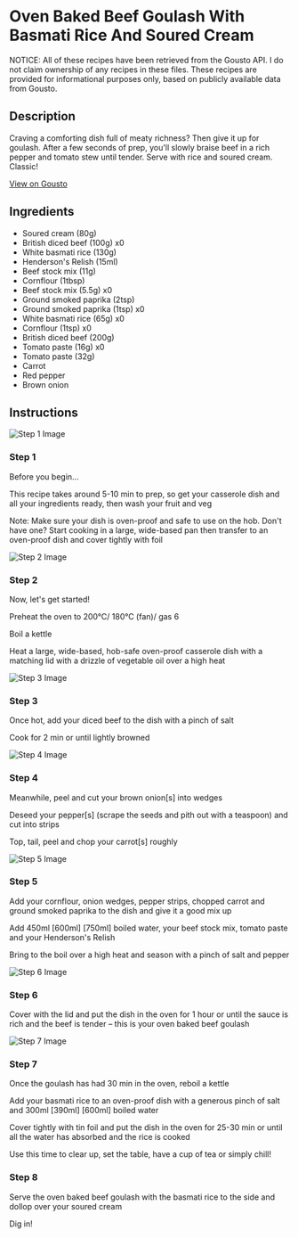# Oven Baked Beef Goulash With Basmati Rice And Soured Cream

NOTICE: All of these recipes have been retrieved from the Gousto API. I do not claim ownership of any recipes in these files. These recipes are provided for informational purposes only, based on publicly available data from Gousto.

## Description

Craving a comforting dish full of meaty richness? Then give it up for goulash. After a few seconds of prep, you'll slowly braise beef in a rich pepper and tomato stew until tender. Serve with rice and soured cream. Classic! 

[View on Gousto](https://www.gousto.co.uk/recipes/cookbook/oven-baked-beef-chuck-goulash-with-rice-and-sour-cream)

## Ingredients

- Soured cream (80g)
- British diced beef (100g) x0
- White basmati rice (130g)
- Henderson's Relish (15ml)
- Beef stock mix (11g)
- Cornflour (1tbsp)
- Beef stock mix (5.5g) x0
- Ground smoked paprika (2tsp)
- Ground smoked paprika (1tsp) x0
- White basmati rice (65g) x0
- Cornflour (1tsp) x0
- British diced beef (200g)
- Tomato paste (16g) x0
- Tomato paste (32g)
- Carrot
- Red pepper
- Brown onion

## Instructions

![Step 1 Image](https://production-media.gousto.co.uk/cms/recipe-step-image/Admin10mm-Step-1-2-1666698735694-x200.jpg)

### Step 1

Before you begin...

This recipe takes around 5-10 min to prep, so get your casserole dish and all your ingredients ready, then wash your fruit and veg

Note: Make sure your dish is oven-proof and safe to use on the hob. Don't have one? Start cooking in a large, wide-based pan then transfer to an oven-proof dish and cover tightly with foil

![Step 2 Image](https://production-media.gousto.co.uk/cms/recipe-step-image/step-2-1644929159985-x200.jpg)

### Step 2

Now, let's get started!

Preheat the oven to 200°C/ 180°C (fan)/ gas 6

Boil a kettle

Heat a large, wide-based, hob-safe oven-proof casserole dish with a matching lid with a drizzle of vegetable oil over a high heat

![Step 3 Image](https://production-media.gousto.co.uk/cms/recipe-step-image/step-3-1644929162880-x200.jpg)

### Step 3

Once hot, add your diced beef to the dish with a pinch of salt

Cook for 2 min or until lightly browned

![Step 4 Image](https://production-media.gousto.co.uk/cms/recipe-step-image/step-4-1644929166511-x200.jpg)

### Step 4

Meanwhile, peel and cut your brown onion[s] into wedges

Deseed your pepper[s] (scrape the seeds and pith out with a teaspoon) and cut into strips

Top, tail, peel and chop your carrot[s] roughly

![Step 5 Image](https://production-media.gousto.co.uk/cms/recipe-step-image/step-5-1644929170733-x200.jpg)

### Step 5

Add your cornflour, onion wedges, pepper strips, chopped carrot and ground smoked paprika to the dish and give it a good mix up

Add 450ml <span class="text-purple">[600ml] </span><span class="text-danger">[750ml]</span> boiled water, your beef stock mix, tomato paste and your Henderson's Relish

Bring to the boil over a high heat and season with a pinch of salt and pepper

![Step 6 Image](https://production-media.gousto.co.uk/cms/recipe-step-image/step-6-1644929173931-x200.jpg)

### Step 6

Cover with the lid and put the dish in the oven for 1 hour or until the sauce is rich and the beef is tender – this is your oven baked beef goulash

![Step 7 Image](https://production-media.gousto.co.uk/cms/recipe-step-image/step-7-1644929176388-x200.jpg)

### Step 7

Once the goulash has had 30 min in the oven, reboil a kettle

Add your basmati rice to an oven-proof dish with a generous pinch of salt and 300ml <span class="text-purple">[390ml]</span> <span class="text-danger">[600ml]</span> boiled water

Cover tightly with tin foil and put the dish in the oven for 25-30 min or until all the water has absorbed and the rice is cooked

Use this time to clear up, set the table, have a cup of tea or simply chill!

### Step 8

Serve the oven baked beef goulash with the basmati rice to the side and dollop over your soured cream

Dig in!

